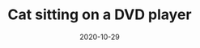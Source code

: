 ---
title: Cat sitting on a DVD player
id: cat-sitting-on-dvd-player
license: Unsplash License
licenseUrl: https://unsplash.com/license
resolution: 4032x3024
date: 2020-10-29
camera: Google Pixel 4a
lens: Pixel 4a back camera
iso: 206
focalLength: 4.38mm
shutterSpeed: 1/33
aperture: f/1.73
---